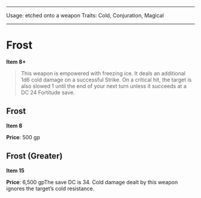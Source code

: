 
---
Usage: etched onto a weapon
Traits: Cold, Conjuration, Magical

---

# Frost

**Item 8+**

> This weapon is empowered with freezing ice. It deals an additional 1d6 cold damage on a successful Strike. On a critical hit, the target is also slowed 1 until the end of your next turn unless it succeeds at a DC 24 Fortitude save.

## Frost

**Item 8**

**Price**: 500 gp

## Frost (Greater)

**Item 15**

**Price**: 6,500 gpThe save DC is 34. Cold damage dealt by this weapon ignores the target’s cold resistance.
